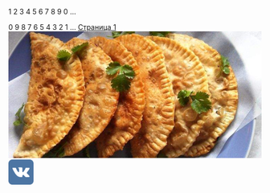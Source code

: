 <html>
<head>
<style>
body {
    background-color: #ffffff;
}
h1 {
    background-color: ffffff;
}
p {
    background-color: ffffff;
}
</style>
<title>blen4kTestsait2</title>
</head>
<body><p>1 2 3 4 5 6 7 8 9 0 ...
    <p> 0 9 8 7 6 5 4 3 2 1 ...
        <a href="https://blen4k.github.io">Страница 1</a>
         <img src="gotovim-vkusnye-chebureki-v-domashnih-usloviyah_800.jpg" alt="" />
<a href="https://m.vk.com/id421376303">
    <img src="vk.jpg"height="10%"width="10%"alt="" />
</a>

